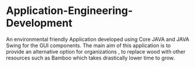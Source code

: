 # Application-Engineering-Development

An environmental friendly Application developed using Core JAVA and JAVA Swing for the GUI components. The main aim of this application is to provide an alternative option for organizations , to replace wood with other resources such as Bamboo which takes drastically lower time to grow.
